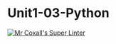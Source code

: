 # Unit1-03-Python
[![Mr Coxall's Super Linter](https://github.com/ICS3U-Programming-PeterS/workflows/Mr%20Coxall's%20Super%20Linter/badge.svg)](https://github.com/ICS3U-Programming-PeterS/actions/)
